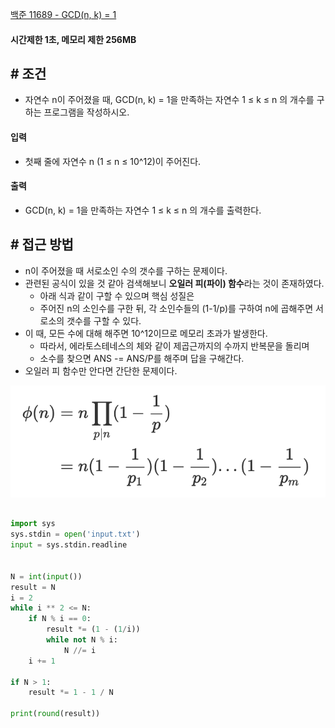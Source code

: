 
[백준 11689 - GCD(n, k) = 1](https://www.acmicpc.net/problem/11689)


#### **시간제한 1초, 메모리 제한 256MB**


## **# 조건**

- 자연수 n이 주어졌을 때, GCD(n, k) = 1을 만족하는 자연수 1 ≤ k ≤ n 의 개수를 구하는 프로그램을 작성하시오.



#### **입력**
- 첫째 줄에 자연수 n (1 ≤ n ≤ 10^12)이 주어진다.


#### **출력**
- GCD(n, k) = 1을 만족하는 자연수 1 ≤ k ≤ n 의 개수를 출력한다.



## **# 접근 방법**

- n이 주어졌을 때 서로소인 수의 갯수를 구하는 문제이다.
- 관련된 공식이 있을 것 같아 검색해보니 **오일러 피(파이) 함수**라는 것이 존재하였다.
	- 아래 식과 같이 구할 수 있으며 핵심 성질은
	- 주어진 n의 소인수를 구한 뒤, 각 소인수들의 (1-1/p)를 구하여 n에 곱해주면 서로소의 갯수를 구할 수 있다.
- 이 때, 모든 수에 대해 해주면 10^12이므로 메모리 초과가 발생한다.
	- 따라서, 에라토스테네스의 체와 같이 제곱근까지의 수까지 반복문을 돌리며
	- 소수를 찾으면 ANS -= ANS/P를 해주며 답을 구해간다.
- 오일러 피 함수만 안다면 간단한 문제이다.


![](assets/Pasted%20image%2020230623141112.png)


```python

import sys  
sys.stdin = open('input.txt')  
input = sys.stdin.readline  
  
  
N = int(input())  
result = N  
i = 2  
while i ** 2 <= N:  
    if N % i == 0:  
        result *= (1 - (1/i))  
        while not N % i:  
            N //= i  
    i += 1  
  
if N > 1:  
    result *= 1 - 1 / N  
  
print(round(result))
```